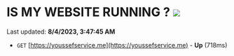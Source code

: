 # IS MY WEBSITE RUNNING ? [![](https://img.shields.io/static/v1?label=Sponsor&message=%E2%9D%A4&logo=GitHub&color=%23fe8e86)](https://github.com/sponsors/<username>)

Last updated: **8/4/2023, 3:47:45 AM**

- `GET` [https://youssefservice.me](https://youssefservice.me) - **Up** (718ms)
